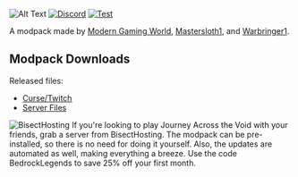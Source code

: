 ![Alt Text](https://i.imgur.com/V8KyQdW.png) 
[![Discord][discordImg]][discordLink] [![Test][curseImg]][curseLink]

[discordImg]: https://img.shields.io/discord/554449878282010633?color=ffaa00&label=Discord&logo=Discord&style=flat-square

[discordLink]: https://discord.gg/wFtUTgZ

[curseImg]:  http://cf.way2muchnoise.eu/325071.svg

[curseLink]: https://www.curseforge.com/minecraft/modpacks/journey-across-the-void


A modpack made by [Modern Gaming World](https://www.twitch.tv/moderngamingworld), [Mastersloth1](https://www.twitch.tv/mastersloth1), and  [Warbringer1](https://www.twitch.tv/warbringer12).

## Modpack Downloads
Released files:
- [Curse/Twitch](https://www.curseforge.com/minecraft/modpacks/journey-across-the-void)
- [Server Files](https://www.curseforge.com/minecraft/modpacks/journey-across-the-void/files/2914860)




![BisectHosting](https://www.bisecthosting.com/images/logos/logo.svg)
If you're looking to play Journey Across the Void with your friends, grab a server from BisectHosting. The modpack can be pre-installed, so there is no need for doing it yourself. Also, the updates are automated as well, making everything a breeze. Use the code BedrockLegends to save 25% off your first month.

